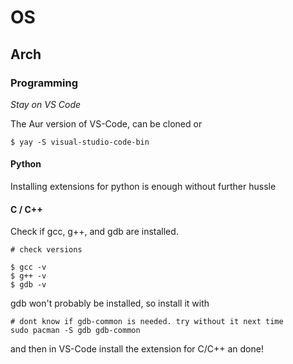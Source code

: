 # OS

## Arch

### Programming

<em> Stay on VS Code</em>

The Aur version of VS-Code, can be cloned or 

```console
$ yay -S visual-studio-code-bin
```
#### Python

Installing extensions for python is enough without further hussle

#### C / C++

Check if gcc, g++, and gdb are installed.

```console
# check versions

$ gcc -v
$ g++ -v
$ gdb -v
```
gdb won't probably be installed, so install it with

```console
# dont know if gdb-common is needed. try without it next time
sudo pacman -S gdb gdb-common
```
and then in VS-Code install the extension for C/C++ an done!
